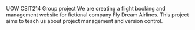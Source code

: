 UOW CSIT214 Group project
We are creating a flight booking and management website for fictional company Fly Dream Airlines. This project aims to teach us about project management and version control.
